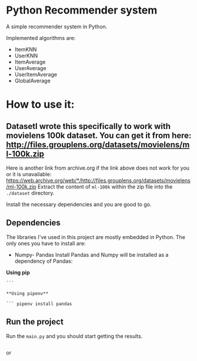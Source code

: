 # Python Recommender system
A simple recommender system in Python.

Implemented algorithms are:
- ItemKNN
- UserKNN
- ItemAverage
- UserAverage
- UserItemAverage
- GlobalAverage

# How to use it:

## DatasetI wrote this specifically to work with movielens 100k dataset. You can get it from here: http://files.grouplens.org/datasets/movielens/ml-100k.zip

Here is another link from archive.org if the link above does not work for you or it is unavailable: https://web.archive.org/web/*/http://files.grouplens.org/datasets/movielens/ml-100k.zip
Extract the content of `ml-100k` within the zip file into the `./dataset` directory.

Install the necessary dependencies and you are good to go.
## Dependencies
The libraries I've used in this project are mostly embedded in Python. The only ones you have to install are:
- Numpy- Pandas
Install Pandas and Numpy will be installed as a dependency of Pandas:

**Using pip**

``` pip install --user pandas
```    

**Using pipenv**

``` pipenv install pandas
```

## Run the project

Run the `main.py` and you should start getting the results.

``` python3 main.py
```

or

``` pipenv run python3 main.py
```
